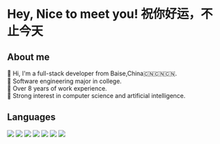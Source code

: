 # Hey, Nice to meet you! 祝你好运，不止今天

## About me
💙 Hi, I'm a full-stack developer from Baise,China🇨🇳🇨🇳🇨🇳. <br>
💜 Software engineering major in college. <br>
💚 Over 8 years of work experience. <br>
💛 Strong interest in computer science and artificial intelligence. <br>

## Languages
<span>
  <img src="https://img.shields.io/badge/-C-blue?style=flat-square&logo=c&logoColor=white" />
  <img src="https://img.shields.io/badge/-C++-grey?style=flat-square&logo=c&logoColor=white" />
  <img src="https://img.shields.io/badge/-Java-E34F26?style=flat-square&logo=Java&logoColor=white" />
  <img src="https://img.shields.io/badge/-Python-purple?style=flat-square&logo=python&logoColor=white" />
  <img src="https://img.shields.io/badge/-JavaScript-yellow?style=flat-square&logo=javascript&logoColor=white" />
  <img src="https://img.shields.io/badge/-TypeScript-blue?style=flat-square&logo=typescript&logoColor=white" />
  <img src="https://img.shields.io/badge/-PHP-green?style=flat-square&logo=php&logoColor=white" />
</span>
